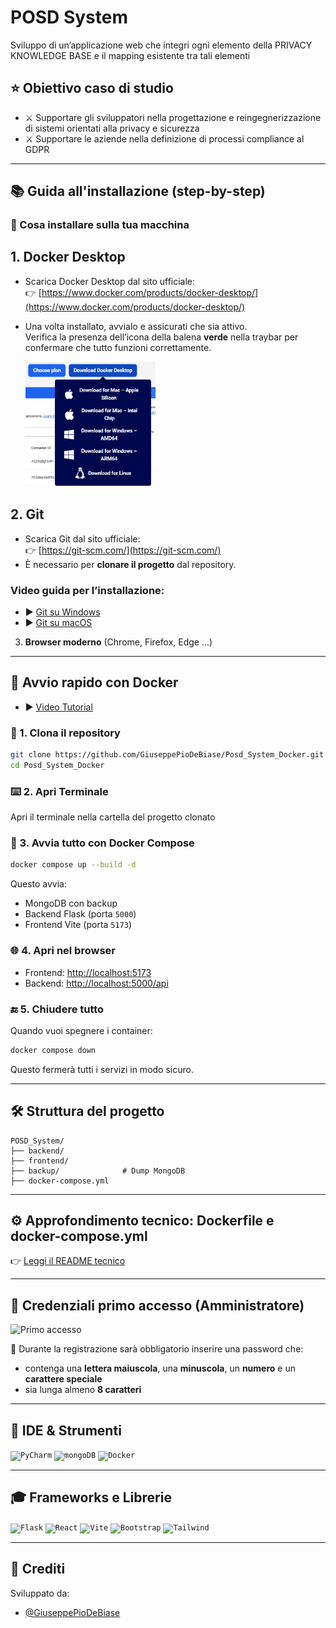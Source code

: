 # POSD System

Sviluppo di un’applicazione web che integri ogni elemento della PRIVACY KNOWLEDGE BASE e il mapping esistente tra tali elementi

## ⭐ Obiettivo caso di studio

- ⚔️ Supportare gli sviluppatori nella progettazione e reingegnerizzazione di sistemi orientati alla privacy e sicurezza
- ⚔️ Supportare le aziende nella definizione di processi compliance al GDPR

---

## 📚 Guida all'installazione (step-by-step)

### 🔧 Cosa installare sulla tua macchina

## 1. **Docker Desktop**
- Scarica Docker Desktop dal sito ufficiale:  
  👉 [https://www.docker.com/products/docker-desktop/](https://www.docker.com/products/docker-desktop/)
- Una volta installato, avvialo e assicurati che sia attivo.  
  Verifica la presenza dell’icona della balena **verde** nella traybar per confermare che tutto funzioni correttamente.
  
  <img src="docs/image.png" alt="Docker" height="200px" />

## 2. **Git**
- Scarica Git dal sito ufficiale:  
  👉 [https://git-scm.com/](https://git-scm.com/)
- È necessario per **clonare il progetto** dal repository.

### **Video guida per l’installazione:**
- ▶️ [Git su Windows](https://www.youtube.com/watch?v=iYkLrXobBbA&ab_channel=CodeBear)
- ▶️ [Git su macOS](https://www.youtube.com/watch?v=9GZmaxaQV0c&ab_channel=Codingenthusiast)

3. **Browser moderno** (Chrome, Firefox, Edge ...)

---

## 🚀 Avvio rapido con Docker

- ▶️ [Video Tutorial ](https://streamable.com/rk93fv)

### 🧬 1. Clona il repository
```bash
git clone https://github.com/GiuseppePioDeBiase/Posd_System_Docker.git
cd Posd_System_Docker
```

### ⌨️ 2. Apri Terminale
Apri il terminale nella cartella del progetto clonato

### 🐳 3. Avvia tutto con Docker Compose
```bash
docker compose up --build -d
```

Questo avvia:
- MongoDB con backup 
- Backend Flask (porta `5000`)
- Frontend Vite (porta `5173`)

### 🌐 4. Apri nel browser
- Frontend: [http://localhost:5173](http://localhost:5173)
- Backend: [http://localhost:5000/api](http://localhost:5000/api)

### 🔚 5. Chiudere tutto
Quando vuoi spegnere i container:
```bash
docker compose down
```
Questo fermerà tutti i servizi in modo sicuro.

---

## 🛠️ Struttura del progetto
```
POSD_System/
├── backend/
├── frontend/
├── backup/              # Dump MongoDB
├── docker-compose.yml
```

---

## ⚙️ Approfondimento tecnico: Dockerfile e docker-compose.yml

👉 [Leggi il README tecnico](docs/README_TECNICO.md)

---

## 👤 Credenziali primo accesso (Amministratore)
<img src="Primoaccesso.png" alt="Primo accesso" width="400px"/>

🔐 Durante la registrazione sarà obbligatorio inserire una password che:
- contenga una **lettera maiuscola**, una **minuscola**, un **numero** e un **carattere speciale**
- sia lunga almeno **8 caratteri**

---

## 🎨 IDE & Strumenti

<code><img alt="PyCharm" width="40px" src="https://upload.wikimedia.org/wikipedia/commons/thumb/1/1d/PyCharm_Icon.svg/1024px-PyCharm_Icon.svg.png"/></code>
<code><img alt="mongoDB" width="60px" src="https://upload.wikimedia.org/wikipedia/commons/thumb/9/93/MongoDB_Logo.svg/2560px-MongoDB_Logo.svg.png"/></code>
<code><img alt="Docker" width="60px" src="https://www.docker.com/wp-content/uploads/2022/03/vertical-logo-monochromatic.png"/></code>

---

## 🎓 Frameworks e Librerie

<code><img alt="Flask" width="60px" src="https://flask.palletsprojects.com/en/3.0.x/_images/flask-horizontal.png"/></code>
<code><img alt="React" width="40px" src="https://upload.wikimedia.org/wikipedia/commons/thumb/a/a7/React-icon.svg/2300px-React-icon.svg.png"/></code>
<code><img alt="Vite" width="40px" src="https://upload.wikimedia.org/wikipedia/commons/thumb/f/f1/Vitejs-logo.svg/2078px-Vitejs-logo.svg.png"/></code>
<code><img alt="Bootstrap" width="40px" src="https://upload.wikimedia.org/wikipedia/commons/thumb/b/b2/Bootstrap_logo.svg/512px-Bootstrap_logo.svg.png"/></code>
<code><img alt="Tailwind" width="40px" src="https://upload.wikimedia.org/wikipedia/commons/thumb/d/d5/Tailwind_CSS_Logo.svg/512px-Tailwind_CSS_Logo.svg.png?20230715030042"/></code>

---

## 💍 Crediti

Sviluppato da:

- [@GiuseppePioDeBiase](https://github.com/GiuseppePioDeBiase)
